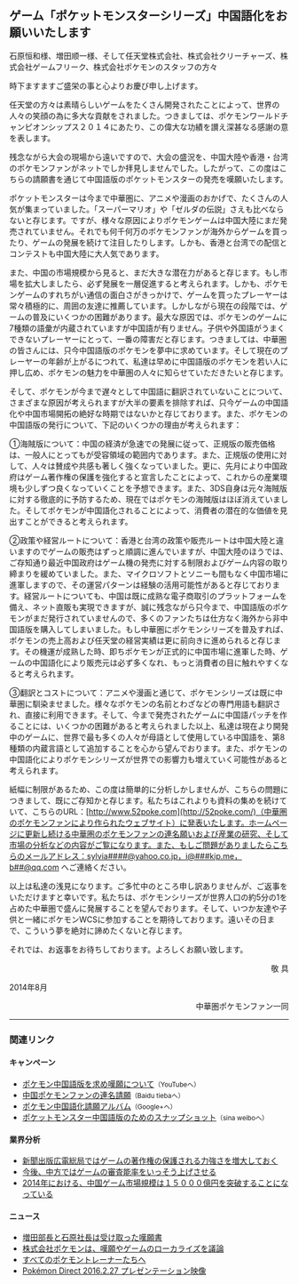 ## ゲーム「ポケットモンスターシリーズ」中国語化をお願いいたします

<p class="lead">石原恒和様、増田顺一様、そして任天堂株式会社、株式会社クリーチャーズ、株式会社ゲームフリーク、株式会社ポケモンのスタッフの方々</p>

時下ますますご盛栄の事と心よりお慶び申し上げます。

任天堂の方々は素晴らしいゲームをたくさん開発されたことによって、世界の人々の笑顔の為に多大な貢献をされました。つきましては、ポケモンワールドチャンピオンシップス２０１４にあたり、この偉大な功績を讃え深甚なる感謝の意を表します。

残念ながら大会の現場から遠いですので、大会の盛況を、中国大陸や香港・台湾のポケモンファンがネットでしか拝見しませんでした。したがって、この度はこちらの請願書を通じて中国語版のポケットモンスターの発売を嘆願いたします。

ポケットモンスターは今まで中華圏に、アニメや漫画のおかげで、たくさんの人気が集まっていました。「スーパーマリオ」や「ゼルダの伝説」さえも比べならないと存じます。ですが、様々な原因によりポケモンゲームは中国大陸にまだ発売されていません。それでも何千何万のポケモンファンが海外からゲームを買ったり、ゲームの発展を続けて注目したりします。しかも、香港と台湾での配信とコンテストも中国大陸に大人気であります。

また、中国の市場規模から見ると、まだ大きな潜在力があると存じます。もし市場を拡大しましたら、必ず発展を一層促進すると考えられます。しかも、ポケモンゲームのすれちがい通信の面白さがきっかけで、ゲームを買ったプレーヤーは常々積極的に、周囲の友達に推薦しています。しかしながら現在の段階では、ゲームの普及にいくつかの困難があります。最大な原因では、ポケモンのゲームに7種類の語彙が内蔵されていますが中国語が有りません。子供や外国語がうまくできないプレーヤーにとって、一番の障害だと存じます。つきましては、中華圏の皆さんには、只今中国語版のポケモンを夢中に求めています。そして現在のプレーヤーの年齢が上がるにつれて、私達は早めに中国語版のポケモンを若い人に押し広め、ポケモンの魅力を中華圏の人々に知らせていただきたいと存じます。

そして、ポケモンが今まで遅々として中国語に翻訳されていないことについて、さまざまな原因が考えられますが大半の要素を排除すれば、只今ゲームの中国語化や中国市場開拓の絶好な時期ではないかと存じております。また、ポケモンの中国語版の発行について、下記のいくつかの理由が考えられます：

①海賊版について：中国の経済が急速での発展に従って、正規版の販売価格は、一般人にとってもが受容領域の範囲内であります。また、正規版の使用に対して、人々は賛成や共感も著しく強くなっていました。更に、先月により中国政府はゲーム著作権の保護を強化すると宣言したことによって、これからの産業環境も少しずつ良くなっていくことを予想できます。また、3DS自身は元々海賊版に対する徹底的に予防するため、現在ではポケモンの海賊版はほぼ消えていました。そしてポケモンが中国語化されることによって、消費者の潜在的な価値を見出すことができると考えられます。

②政策や経営ルートについて：香港と台湾の政策や販売ルートは中国大陸と違いますのでゲームの販売はずっと順調に進んでいますが、中国大陸のほうでは、ご存知通り最近中国政府はゲーム機の発売に対する制限およびゲーム内容の取り締まりを緩めていました。また、マイクロソフトとソニーも間もなく中国市場に進軍しますので、その運営パターンは経験の活用可能性があると存じております。経営ルートについても、中国は既に成熟な電子商取引のプラットフォームを備え、ネット直販も実現できますが、誠に残念ながら只今まで、中国語版のポケモンがまだ発行されていませんので、多くのファンたちは仕方なく海外から非中国語版を購入してしまいました。もし中華圏にポケモンシリーズを普及すれば、ポケモンの売上高および任天堂の経営実績は更に前向きに進められると存じます。その機運が成熟した時、即ちポケモンが正式的に中国市場に進軍した時、ゲームの中国語化により販売元は必ず多くなれ、もっと消費者の目に触れやすくなると考えられます。

③翻訳とコストについて：アニメや漫画と通じて、ポケモンシリーズは既に中華圏に馴染ませました。様々なポケモンの名前とわざなどの専門用語も翻訳され、直接に利用できます。そして、今まで発売されたゲームに中国語パッチを作ることには、いくつかの困難があると考えられました以上、私達は現在より開発中のゲームに、世界で最も多くの人々が母語として使用している中国語を、第8種類の内蔵言語として追加することを心から望んでおります。また、ポケモンの中国語化によりポケモンシリーズが世界での影響力も増えていく可能性があると考えられます。

紙幅に制限があるため、この度は簡単的に分析しかしませんが、こちらの問題につきまして、既にご存知かと存じます。私たちはこれよりも資料の集めを続けていて、こちらのURL：[http://www.52poke.com](http://52poke.com/)（中華圏のポケモンファンにより作られたウェブサイト）に発表いたします。ホームページに更新し続ける中華圏のポケモンファンの連名願いおよび産業の研究、そして市場の分析などの内容がご覧になります。また、もしご問題がありましたらこちらのメールアドレス：sylvia####@yahoo.co.jp，i@###kip.me，b##@qq.com へご連絡ください。

以上は私達の浅見になります。ご多忙中のところ申し訳ありませんが、ご返事をいただけますと幸いです。私たちは、ポケモンシリーズが世界人口の約5分の1を占めた中華圏で盛んに発展することを望んでおります。そして、いつか友達や子供と一緒にポケモンWCSに参加することを期待しております。遠いその日まで、こういう夢を絶対に諦めたくないと存じます。

それでは、お返事をお待ちしております。よろしくお願い致します。

<p style="text-align:right">敬 具</p>

2014年8月

<p style="text-align:right">中華圏ポケモンファン一同</p>

* * *

### 関連リンク

#### キャンペーン

- [ポケモン中国語版を求め嘆願について](https://youtu.be/eqjtflX-Yxc)<small>（YouTubeへ）</small>
- [中国ポケモンファンの連名請願](http://tieba.baidu.com/p/3200483197)<small>（Baidu tiebaへ）</small>
- [ポケモン中国語化請願アルバム](https://plus.google.com/photos/104089344200163816201/albums/6043319481561099041)<small>（Google+へ）</small>
- [ポケットモンスター中国語版のためのスナップショット](http://weibo.com/p/10080878c7d2dbdf7c2b1f4ba240e88a3f294e)<small>（sina weiboへ）</small>

#### 業界分析

- [新聞出版広電総局ではゲームの著作権の保護される力強さを増大しておく](http://www.ce.cn/culture/gd/201407/30/t20140730_3258558.shtml)
- [今後、中方ではゲームの審査能率をいっそう上げさせる](http://game.people.com.cn/n/2014/0808/c40130-25432289.html)
- [2014年における、中国ゲーム市場規模は１５０００億円を突破することになっている](http://www.199it.com/archives/262565.html)

#### ニュース

- [増田部長と石原社長は受け取った嘆願書](http://52poke.com/post/3056/)
- [株式会社ポケモンは、嘆願やゲームのローカライズを議論](http://www.asia-popculture.com.cn/column/2014/09/26/13456/?lang=en)
- [すべてのポケモントレーナーたちへ](https://www.youtube.com/watch?v=XVI6SMoCP5o)
- [Pokémon Direct 2016.2.27 プレゼンテーション映像](https://www.youtube.com/watch?v=mdAh313FnLo)
